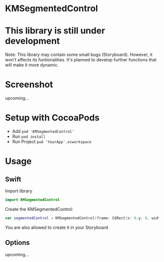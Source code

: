 # KMSegmentedControl



# This library is still under development

Note: This library may contain some small bugs (Storyboard). However, it won't affects its funtionalities. It's planned
to develop further functions that will make it more dynamic.

# Screenshot

upcoming...

# Setup with CocoaPods

- Add ```pod 'KMSegmentedControl' ```
- Run ```pod install```
- Run Project ```pod 'YourApp'.xcworkspace```

# Usage

## Swift

Import library

```swift 
import KMSegmentedControl
```

Create the KMSegmentedControl:

```swift
var segmentedControl = KMSegmentedControl(frame: CGRect(x: 0,y: 0, width: 200, height: 50))
```

You are also allowed to create it in your Storyboard

## Options

upcoming...

